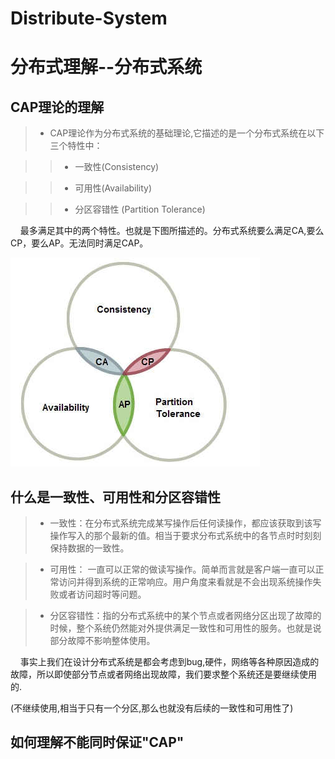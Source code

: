 # Distribute-System
# 分布式理解--分布式系统

## CAP理论的理解

> + CAP理论作为分布式系统的基础理论,它描述的是一个分布式系统在以下三个特性中：

>> + 一致性(Consistency)

>> + 可用性(Availability)

>> + 分区容错性 (Partition Tolerance)

&nbsp;&nbsp;&nbsp;&nbsp;最多满足其中的两个特性。也就是下图所描述的。分布式系统要么满足CA,要么CP，要么AP。无法同时满足CAP。

![一致性甘特图](https://github.com/FRookie/Distribute-System/blob/master/941183-20190614191945691-976367436.png)

## 什么是一致性、可用性和分区容错性

> + 一致性：在分布式系统完成某写操作后任何读操作，都应该获取到该写操作写入的那个最新的值。相当于要求分布式系统中的各节点时时刻刻保持数据的一致性。

> + 可用性： 一直可以正常的做读写操作。简单而言就是客户端一直可以正常访问并得到系统的正常响应。用户角度来看就是不会出现系统操作失败或者访问超时等问题。

> + 分区容错性：指的分布式系统中的某个节点或者网络分区出现了故障的时候，整个系统仍然能对外提供满足一致性和可用性的服务。也就是说部分故障不影响整体使用。

&nbsp;&nbsp;&nbsp;&nbsp;事实上我们在设计分布式系统是都会考虑到bug,硬件，网络等各种原因造成的故障，所以即使部分节点或者网络出现故障，我们要求整个系统还是要继续使用的.

(不继续使用,相当于只有一个分区,那么也就没有后续的一致性和可用性了)

## 如何理解不能同时保证"CAP"

